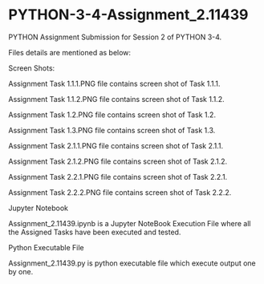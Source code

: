 # PYTHON-3-4-Assignment_2.11439

PYTHON Assignment Submission for Session 2 of PYTHON 3-4. 

Files details are mentioned as below:

Screen Shots:

Assignment Task 1.1.1.PNG file contains screen shot of Task 1.1.1.

Assignment Task 1.1.2.PNG	file contains screen shot of Task 1.1.2.

Assignment Task 1.2.PNG	file contains screen shot of Task 1.2.

Assignment Task 1.3.PNG	file contains screen shot of Task 1.3.

Assignment Task 2.1.1.PNG	file contains screen shot of Task 2.1.1.

Assignment Task 2.1.2.PNG	file contains screen shot of Task 2.1.2.

Assignment Task 2.2.1.PNG	file contains screen shot of Task 2.2.1.

Assignment Task 2.2.2.PNG	file contains screen shot of Task 2.2.2.



Jupyter Notebook

Assignment_2.11439.ipynb is a Jupyter NoteBook Execution File where all the Assigned Tasks have been executed and tested.


Python Executable File

Assignment_2.11439.py is python executable file which execute output one by one.

